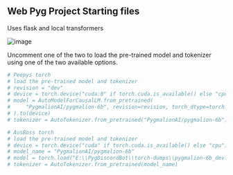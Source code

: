 ## Web Pyg Project Starting files
Uses flask and local transformers


![image](https://i.imgur.com/Yeaie2jl.png)

 Uncomment one of the two to load the pre-trained model and tokenizer using one of the two available options.
```python
# Peepys torch
# load the pre-trained model and tokenizer
# revision = "dev"
# device = torch.device("cuda:0" if torch.cuda.is_available() else "cpu")
# model = AutoModelForCausalLM.from_pretrained(
#     "PygmalionAI/pygmalion-6b", revision=revision, torch_dtype=torch.float16
# ).to(device)
# tokenizer = AutoTokenizer.from_pretrained("PygmalionAI/pygmalion-6b")

# AusBoss torch
# load the pre-trained model and tokenizer
# device = torch.device("cuda" if torch.cuda.is_available() else "cpu")
# model_name = "PygmalionAI/pygmalion-6b"
# model = torch.load("E:\\PygDiscordBot\\torch-dumps\\pygmalion-6b_dev.pt")
# tokenizer = AutoTokenizer.from_pretrained(model_name)
```

